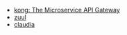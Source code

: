 - [kong: The Microservice API Gateway](https://github.com/Kong/kong)
- [zuul](https://github.com/Netflix/zuul)
- [claudia](https://github.com/claudiajs/claudia)
